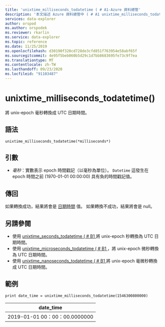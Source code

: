 ```yaml
---
title: 'unixtime_milliseconds_todatetime ( # A1-Azure 資料總管'
description: '本文描述 Azure 資料總管中 ( # A1 unixtime_milliseconds_todatetime。'
services: data-explorer
author: orspod
ms.author: orspodek
ms.reviewer: rkarlin
ms.service: data-explorer
ms.topic: reference
ms.date: 11/25/2019
ms.openlocfilehash: d30190f320cd728de3cfd851f763954e58abf65f
ms.sourcegitcommit: 4e95f5beb060b5d29c1d7bb8683695fe73c9f7ea
ms.translationtype: MT
ms.contentlocale: zh-TW
ms.lasthandoff: 09/23/2020
ms.locfileid: "91103487"
---
```

# <a name="unixtime_milliseconds_todatetime"></a>unixtime_milliseconds_todatetime()

將 unix-epoch 毫秒轉換成 UTC 日期時間。

## <a name="syntax"></a>語法

`unixtime_milliseconds_todatetime(*milliseconds*)`

## <a name="arguments"></a>引數

* *毫秒*：實數表示 epoch 時間戳記（以毫秒為單位）。 `Datetime` 這發生在 epoch 時間之前 (1970-01-01 00:00:00) 具有負的時間戳記值。

## <a name="returns"></a>傳回

如果轉換成功，結果將會是 [日期時間](./scalar-data-types/datetime.md) 值。 如果轉換不成功，結果將會是 null。

## <a name="see-also"></a>另請參閱

* 使用 [unixtime_seconds_todatetime ( # B1 ](unixtime-seconds-todatetimefunction.md)將 unix-epoch 秒轉換為 UTC 日期時間。
* 使用 [unixtime_microseconds_todatetime ( # B1 ](unixtime-microseconds-todatetimefunction.md)，將 unix-epoch 微秒轉換為 UTC 日期時間。
* 使用 [unixtime_nanoseconds_todatetime ( # B1 ](unixtime-nanoseconds-todatetimefunction.md)將 unix-epoch 毫微秒轉換成 UTC 日期時間。

## <a name="example"></a>範例

<!-- csl: https://help.kusto.windows.net/Samples  -->
```kusto
print date_time = unixtime_milliseconds_todatetime(1546300800000)
```

|date_time|
|---|
|2019-01-01 00：00：00.0000000|
